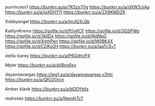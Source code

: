 purrincess1
 https://bunkrr.su/a/7K5zs7Gg
 https://bunkrr.su/a/dXW3JrAa
 https://bunkrr.su/a/igXEHY7l
 https://bunkrr.su/a/ZX9KMDZK

Xxbbyangel
https://bunkrr.su/a/lmJQ3LQb

KaitlynKrems
https://gofile.io/d/fOvKCF
https://gofile.io/d/3QSPWq
https://gofile.io/d/3klIDx
https://gofile.io/d/iNdNpG
https://gofile.io/d/XmhPen
https://gofile.io/d/M0BK4X
https://gofile.io/d/CDKg2H
https://bunkrr.su/a/laaTcSyT

stella-barey
https://bunkrr.su/a/P6GdhcP4

Mpier
https://bunkrr.su/a/aVBns6sv

dayannavargas
https://jpg1.su/a/dayannavargas.y2hIc
https://bunkrr.su/a/QfO2Orcn

Amber blank
https://bunkrr.su/a/bDDYblls

realroses
https://bunkrr.su/a/NwoAjTcT